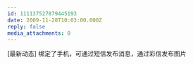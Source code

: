 ```yaml
---
id: 111137527879445193
date: 2009-11-28T10:03:00.000Z
reply: false
media_attachments: 0
---
```


[最新动态] 绑定了手机，可通过短信发布消息，通过彩信发布图片 ​​​​

